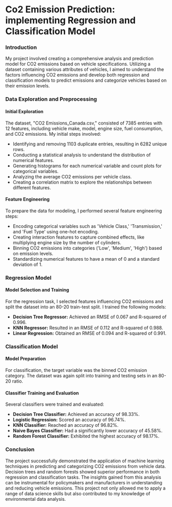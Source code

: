 # Co2 Emission Prediction: implementing Regression and Classification Model

### Introduction

My project involved creating a comprehensive analysis and prediction model for CO2 emissions based on vehicle specifications. Utilizing a dataset containing various attributes of vehicles, I aimed to understand the factors influencing CO2 emissions and develop both regression and classification models to predict emissions and categorize vehicles based on their emission levels.

### Data Exploration and Preprocessing

#### Initial Exploration
The dataset, "CO2 Emissions_Canada.csv," consisted of 7385 entries with 12 features, including vehicle make, model, engine size, fuel consumption, and CO2 emissions. My initial steps involved:

- Identifying and removing 1103 duplicate entries, resulting in 6282 unique rows.
- Conducting a statistical analysis to understand the distribution of numerical features.
- Generating histograms for each numerical variable and count plots for categorical variables.
- Analyzing the average CO2 emissions per vehicle class.
- Creating a correlation matrix to explore the relationships between different features.

#### Feature Engineering
To prepare the data for modeling, I performed several feature engineering steps:

- Encoding categorical variables such as 'Vehicle Class,' 'Transmission,' and 'Fuel Type' using one-hot encoding.
- Creating interaction features to capture combined effects, like multiplying engine size by the number of cylinders.
- Binning CO2 emissions into categories ('Low', 'Medium', 'High') based on emission levels.
- Standardizing numerical features to have a mean of 0 and a standard deviation of 1.

### Regression Model

#### Model Selection and Training
For the regression task, I selected features influencing CO2 emissions and split the dataset into an 80-20 train-test split. I trained the following models:

- **Decision Tree Regressor:** Achieved an RMSE of 0.067 and R-squared of 0.996.
- **KNN Regressor:** Resulted in an RMSE of 0.112 and R-squared of 0.988.
- **Linear Regression:** Obtained an RMSE of 0.094 and R-squared of 0.991.

### Classification Model

#### Model Preparation
For classification, the target variable was the binned CO2 emission category. The dataset was again split into training and testing sets in an 80-20 ratio.

#### Classifier Training and Evaluation
Several classifiers were trained and evaluated:

- **Decision Tree Classifier:** Achieved an accuracy of 98.33%.
- **Logistic Regression:** Scored an accuracy of 96.74%.
- **KNN Classifier:** Reached an accuracy of 96.82%.
- **Naive Bayes Classifier:** Had a significantly lower accuracy of 45.58%.
- **Random Forest Classifier:** Exhibited the highest accuracy of 98.17%.

### Conclusion

The project successfully demonstrated the application of machine learning techniques in predicting and categorizing CO2 emissions from vehicle data. Decision trees and random forests showed superior performance in both regression and classification tasks. The insights gained from this analysis can be instrumental for policymakers and manufacturers in understanding and reducing vehicle emissions. This project not only allowed me to apply a range of data science skills but also contributed to my knowledge of environmental data analysis.
